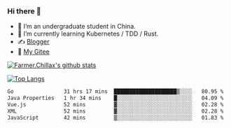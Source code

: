 ### Hi there 👋

- 🔭 I’m an undergraduate student in China.
- 🌱 I’m currently learning Kubernetes / TDD / Rust.
- ✍️ [Blogger](https://blog.farmer233.top)
- 🤔 [My Gitee](https://gitee.com/Farmer-chong)


[![Farmer.Chillax's github stats](https://github-readme-stats.vercel.app/api?username=FarmerChillax)](https://github.com/anuraghazra/github-readme-stats)

[![Top Langs](https://github-readme-stats.vercel.app/api/top-langs/?username=FarmerChillax&layout=compact&hide=html,css,javascript)](https://github.com/anuraghazra/github-readme-stats)


<a href="https://wakatime.com/@Farmer"> </a>
          <!--START_SECTION:waka-->

```txt
Go                31 hrs 17 mins  ████████████████████▒░░░░   80.95 %
Java Properties   1 hr 34 mins    █░░░░░░░░░░░░░░░░░░░░░░░░   04.09 %
Vue.js            52 mins         ▓░░░░░░░░░░░░░░░░░░░░░░░░   02.28 %
XML               52 mins         ▓░░░░░░░░░░░░░░░░░░░░░░░░   02.28 %
JavaScript        42 mins         ▒░░░░░░░░░░░░░░░░░░░░░░░░   01.83 %
```

<!--END_SECTION:waka-->



<!--
**Farmer-chong/Farmer-chong** is a ✨ _special_ ✨ repository because its `README.md` (this file) appears on your GitHub profile.

Here are some ideas to get you started:

- 🔭 I’m currently working on ...
- 🌱 I’m currently learning ...
- 👯 I’m looking to collaborate on ...
- 🤔 I’m looking for help with ...
- 💬 Ask me about ...
- 📫 How to reach me: ...
- 😄 Pronouns: ...
- ⚡ Fun fact: ...
-->
